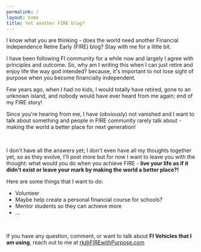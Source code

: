```yaml
---
permalink: /
layout: home
title: Yet another FIRE blog?
---
```


I know what you are thinking - does the world need another Financial Independence Retire Early (FIRE) blog? Stay with me for a little bit.

I have been following FI community for a while now and largely I agree with principles and outcome. So, why am I writing this when I can just retire and enjoy life the way god intended? because, it's important to not lose sight of purpose when you become financially independent.


Few years ago, when I had no kids, I would totally have retired, gone to an unknown island, and nobody would have ever heard from me again; end of my FIRE story!

Since you're hearing from me, I have (obviously) not vanished and I want to talk about something and people in FIRE community rarely talk about - making the world a better place for next generation! 

<br> 

I don't have all the answers yet; I don't even have all my thoughts together yet, so as they evolve, I'll post more but for now I want to leave you with the thought: what would you do when you achieve FIRE - **live your life as if it didn't exist or leave your mark by making the world a better place?!**

Here are some things that I want to do:

- Volunteer
- Maybe help create a personal financial course for schools?
- Mentor students so they can achieve more 
- ...

<br>

If you have any question, comment, or want to talk about **FI Vehicles that I am using**, reach out to me at rk@FIREwithPurpose.com

 

 
